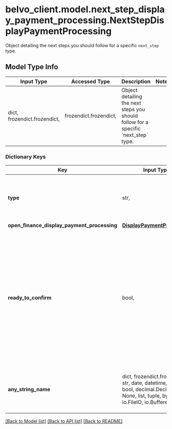 # belvo_client.model.next_step_display_payment_processing.NextStepDisplayPaymentProcessing

Object detailing the next steps you should follow for a specific `next_step` type.

## Model Type Info
Input Type | Accessed Type | Description | Notes
------------ | ------------- | ------------- | -------------
dict, frozendict.frozendict,  | frozendict.frozendict,  | Object detailing the next steps you should follow for a specific &#x60;next_step&#x60; type. | 

### Dictionary Keys
Key | Input Type | Accessed Type | Description | Notes
------------ | ------------- | ------------- | ------------- | -------------
**type** | str,  | str,  | The type of &#x60;next_step&#x60; you need to follow.  | [optional] must be one of ["open_finance_display_payment_method_information", "open_finance_display_confirmation_required", "open_finance_display_needs_redirect", "open_finance_display_payment_processing", "open_finance_display_payment_succeeded", "open_finance_display_payment_failed", ] 
**open_finance_display_payment_processing** | [**DisplayPaymentProcessing**](DisplayPaymentProcessing.md) | [**DisplayPaymentProcessing**](DisplayPaymentProcessing.md) |  | [optional] 
**ready_to_confirm** | bool,  | BoolClass,  | Boolean that indicates whether the payment intent is ready to be confirmed.     **Note:** When set to &#x60;true&#x60;, you need to confirm the payment by making a PATCH request sending through &#x60;confirm: true&#x60;. | [optional] if omitted the server will use the default value of False
**any_string_name** | dict, frozendict.frozendict, str, date, datetime, int, float, bool, decimal.Decimal, None, list, tuple, bytes, io.FileIO, io.BufferedReader | frozendict.frozendict, str, BoolClass, decimal.Decimal, NoneClass, tuple, bytes, FileIO | any string name can be used but the value must be the correct type | [optional]

[[Back to Model list]](../../README.md#documentation-for-models) [[Back to API list]](../../README.md#documentation-for-api-endpoints) [[Back to README]](../../README.md)

